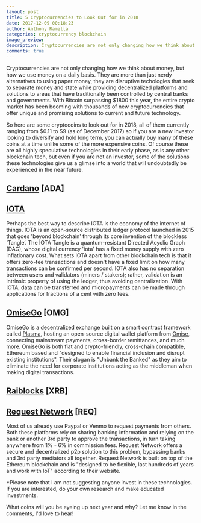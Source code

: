 ```yaml
---
layout: post
title: 5 Cryptocurrencies to Look Out for in 2018
date: 2017-12-09 00:18:23
author: Anthony Ramella
categories: cryptocurrency blockchain
image_preview:
description: Cryptocurrencies are not only changing how we think about money, but how we use money on a daily basis. They are more than just nerdy alternatives to using paper money, they are disruptive techologies that seek to separate money and state while providing decentralized platforms and solutions to areas that have traditionally been controlled by central banks and governments.
comments: true
---
```

Cryptocurrencies are not only changing how we think about money, but how we use money on a daily basis. They are more than just nerdy alternatives to using paper money, they are disruptive techologies that seek to separate money and state while providing decentralized platforms and solutions to areas that have traditionally been controlled by central banks and governments. With Bitcoin surpassing $1800 this year, the entire crypto market has been booming with thousands of new cryptocurrencies that offer unique and promising solutions to current and future technology. 

So here are some cryptocoins to look out for in 2018, all of them currently ranging from $0.11 to $9 (as of December 2017) so if you are a new investor looking to diversify and hold long term, you can actually buy many of these coins at a time unlike some of the more expensive coins. Of course these are all highly speculative technologies in their early phase, as is any other blockchain tech, but even if you are not an investor, some of the solutions these technologies give us a glimse into a world that will undoubtedly be experienced in the near future.  

## [Cardano](https://www.cardanohub.org/en/home/) [ADA]  


## [IOTA](https://iota.org/)  
Perhaps the best way to describe IOTA is the economy of the internet of things. IOTA is an open-source distributed ledger protocol launched in 2015 that goes 'beyond blockchain' through its core invention of the blockless ‘Tangle’. The IOTA Tangle is a quantum-resistant Directed Acyclic Graph (DAG), whose digital currency 'iota' has a fixed money supply with zero inflationary cost. What sets IOTA apart from other blockchain tech is that it offers zero-fee transactions and doesn't have a fixed limit on how many transactions can be confirmed per second. IOTA also has no separation between users and validators (miners / stakers); rather, validation is an intrinsic property of using the ledger, thus avoiding centralization. With IOTA, data can be transferred and micropayments can be made through applications for fractions of a cent with zero fees.  

## [OmiseGo](https://omisego.network/) [OMG]  
OmiseGo is a decentralized exchange built on a smart contract framework called [Plasma](http://plasma.io/plasma.pdf), hosting an open-source digital wallet platform from [Omise](https://www.omise.co/), connecting mainstream payments, cross-border remittances, and much more. OmiseGo is both fiat and crypto-friendly, cross-chain compatible, Ethereum based and "designed to enable financial inclusion and disrupt existing institutions". Their slogan is "Unbank the Banked" as they aim to eliminate the need for corporate institutions acting as the middleman when making digital transactions.  

## [Raiblocks](https://raiblocks.net/) [XRB]  


## [Request Network](https://request.network/#/) [REQ]  
Most of us already use Paypal or Venmo to request payments from others. Both these platforms rely on sharing banking information and relying on the bank or another 3rd party to approve the transactions, in turn taking anywhere from 1% - 6% in commission fees. Request Network offers a secure and decentralized p2p solution to this problem, bypassing banks and 3rd party mediators all together. Request Network is built on top of the Ethereum blockchain and is "designed to be flexible, last hundreds of years and work with IoT" according to their website.  

*Please note that I am not suggesting anyone invest in these technologies. If you are interested, do your own research and make educated investments.  

What coins will you be eyeing up next year and why? Let me know in the comments, I'd love to hear!  